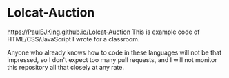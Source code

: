 # Lolcat-Auction
https://PaulEJKing.github.io/Lolcat-Auction
This is example code of HTML/CSS/JavaScript I wrote for a classroom.

Anyone who already knows how to code in these languages will not be that impressed, 
so I don't expect too many pull requests, and I will not monitor this repository
all that closely at any rate.
